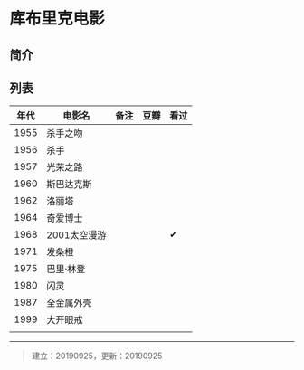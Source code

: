 # 库布里克电影

## 简介



## 列表

| 年代 | 电影名       | 备注 | 豆瓣 | 看过 |
| ---- | ------------ | ---- | ---- | ---- |
| 1955 | 杀手之吻     |      |      |      |
| 1956 | 杀手         |      |      |      |
| 1957 | 光荣之路     |      |      |      |
| 1960 | 斯巴达克斯   |      |      |      |
| 1962 | 洛丽塔       |      |      |      |
| 1964 | 奇爱博士     |      |      |      |
| 1968 | 2001太空漫游 |      |      | ✔    |
| 1971 | 发条橙       |      |      |      |
| 1975 | 巴里·林登    |      |      |      |
| 1980 | 闪灵         |      |      |      |
| 1987 | 全金属外壳   |      |      |      |
| 1999 | 大开眼戒     |      |      |      |
|      |              |      |      |      |

---

> 建立：20190925，更新：20190925